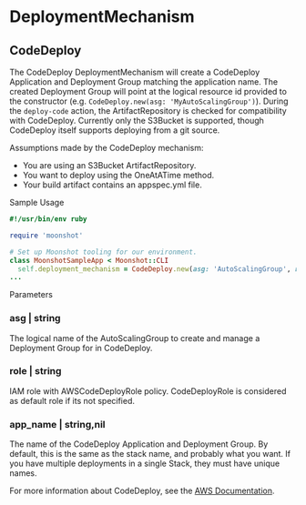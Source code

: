 # DeploymentMechanism

## CodeDeploy

The CodeDeploy DeploymentMechanism will create a CodeDeploy Application and Deployment Group matching the application name. The created Deployment Group will point at the logical resource id provided to the constructor (e.g. `CodeDeploy.new(asg: 'MyAutoScalingGroup')`). During the `deploy-code` action, the ArtifactRepository is checked for compatibility with CodeDeploy. Currently only the S3Bucket is supported, though CodeDeploy itself supports deploying from a git source.

Assumptions made by the CodeDeploy mechanism:

- You are using an S3Bucket ArtifactRepository.
- You want to deploy using the OneAtATime method.
- Your build artifact contains an appspec.yml file.

Sample Usage
```ruby
#!/usr/bin/env ruby

require 'moonshot'

# Set up Moonshot tooling for our environment.
class MoonshotSampleApp < Moonshot::CLI
  self.deployment_mechanism = CodeDeploy.new(asg: 'AutoScalingGroup', role: 'CodeDeployRole', app_name: 'my_app_name')
...
```
Parameters

### asg | string

The logical name of the AutoScalingGroup to create and manage a Deployment
Group for in CodeDeploy.

### role | string

IAM role with AWSCodeDeployRole policy. CodeDeployRole is considered as default role if its not specified.

### app_name | string,nil

The name of the CodeDeploy Application and Deployment Group. By default, this is the same as the stack name, and probably what you want. If you have multiple deployments in a single Stack, they must have unique names.

For more information about CodeDeploy, see the [AWS Documentation][1].

[1]: http://docs.aws.amazon.com/codedeploy/latest/userguide/welcome.html
